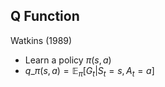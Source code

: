 ## Q Function

<div class="refs">
  Watkins (1989)
</div>

- Learn a policy $\pi(s,a)$
- $q\_\pi (s, a) = \mathbb{E}_\pi[G_t|S_t=s, A_t=a]$
